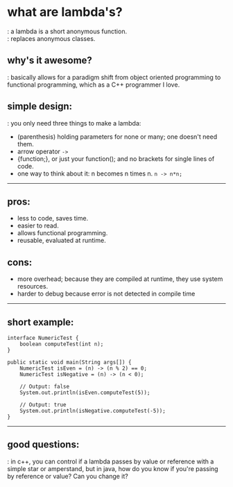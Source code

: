 # what are lambda's?
:  a lambda is a short anonymous function.  
:  replaces anonymous classes.

## why's it awesome?
:  basically allows for a paradigm shift from object oriented programming to functional programming, which as a C++ programmer I love.

## simple design:
:  you only need three things to make a lambda: 
- (parenthesis) holding parameters for none or many; one doesn't need them.
- arrow operator `->`
- {function;}, or just your function(); and no brackets for single lines of code.  
- one way to think about it: n becomes n times n.  `n -> n*n;`

---

## pros:
- less to code, saves time.
- easier to read. 
- allows functional programming.
- reusable, evaluated at runtime. 


## cons: 
- more overhead; because they are compiled at runtime, they use system resources.
- harder to debug because error is not detected in compile time

---
## short example:

~~~
interface NumericTest {
	boolean computeTest(int n); 
}

public static void main(String args[]) {
	NumericTest isEven = (n) -> (n % 2) == 0;
	NumericTest isNegative = (n) -> (n < 0);

	// Output: false
	System.out.println(isEven.computeTest(5));

	// Output: true
	System.out.println(isNegative.computeTest(-5));
}
~~~


---

## good questions:
: in c++, you can control if a lambda passes by value or reference with a simple star or amperstand, but in java, how do you know if you're passing by reference or value?  Can you change it?